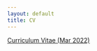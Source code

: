 ```yaml
---
layout: default
title: CV
---
```


<a href ="https://yitalu.github.io/pdf/cv_lu_mar2022.pdf">Curriculum Vitae (Mar 2022)</a>